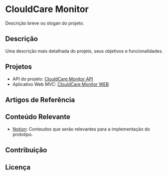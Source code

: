 # ClouldCare Monitor

Descrição breve ou slogan do projeto.

## Descrição

Uma descrição mais detalhada do projeto, seus objetivos e funcionalidades.

## Projetos

- API do projeto: [ClouldCare Monitor API](https://github.com/MateusjsSilva/cloud_care_monitor_api.git)
- Aplicativo Web MVC: [ClouldCare Monitor WEB](https://github.com/MateusjsSilva/cloud_care_monitor_web.git)

## Artigos de Referência

## Conteúdo Relevante

- [Notion](https://www.notion.so/Roteiro-de-estudo-pesquisa-e44f1880a2eb423eb32409834013fd7a?pvs=4): Conteudos que serão relevantes para a implementação do prototipo.

## Contribuição

## Licença
